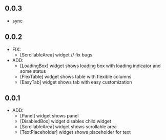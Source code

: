 ## 0.0.3
* sync

## 0.0.2
* FIX:
    - [ScrollableArea] widget // fix bugs
* ADD:
    - [LoadingBox] widget shows loading box with loading indicator and some status
    - [FlexTable] widget shows table with flexible columns
    - [EasyTab] widget shows tab with easy customization

## 0.0.1

* ADD:
    - [Panel] widget shows panel
    - [DisabledBox] widget disables child widget
    - [ScrollableArea] widget shows scrollable area
    - [TextPlaceholder] widget shows placeholder for text
